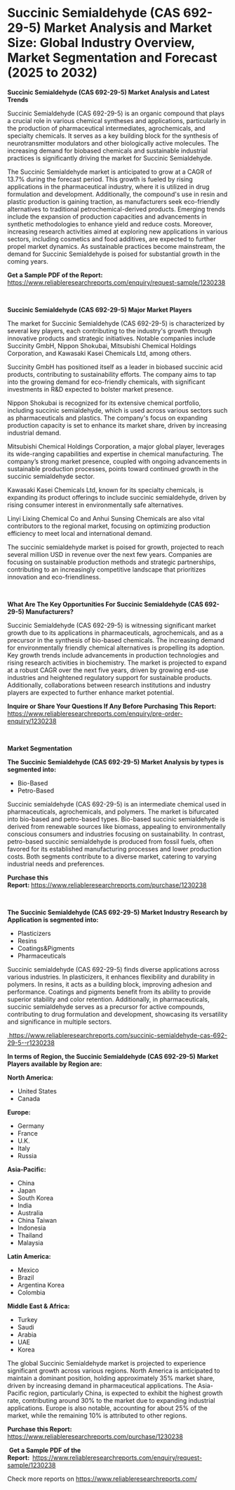 <p><h1>Succinic Semialdehyde (CAS 692-29-5) Market Analysis and Market Size: Global Industry Overview, Market Segmentation and Forecast (2025 to 2032)</h1></p><p><strong>Succinic Semialdehyde (CAS 692-29-5) Market Analysis and Latest Trends</strong></p>
<p><p>Succinic Semialdehyde (CAS 692-29-5) is an organic compound that plays a crucial role in various chemical syntheses and applications, particularly in the production of pharmaceutical intermediates, agrochemicals, and specialty chemicals. It serves as a key building block for the synthesis of neurotransmitter modulators and other biologically active molecules. The increasing demand for biobased chemicals and sustainable industrial practices is significantly driving the market for Succinic Semialdehyde.</p><p>The Succinic Semialdehyde market is anticipated to grow at a CAGR of 13.7% during the forecast period. This growth is fueled by rising applications in the pharmaceutical industry, where it is utilized in drug formulation and development. Additionally, the compound's use in resin and plastic production is gaining traction, as manufacturers seek eco-friendly alternatives to traditional petrochemical-derived products. Emerging trends include the expansion of production capacities and advancements in synthetic methodologies to enhance yield and reduce costs. Moreover, increasing research activities aimed at exploring new applications in various sectors, including cosmetics and food additives, are expected to further propel market dynamics. As sustainable practices become mainstream, the demand for Succinic Semialdehyde is poised for substantial growth in the coming years.</p></p>
<p><strong>Get a Sample PDF of the Report:&nbsp;</strong> <a href="https://www.reliableresearchreports.com/enquiry/request-sample/1230238?utm_campaign=2187&utm_medium=2&utm_source=Github&utm_content=ia&utm_term=03022025&utm_id=succinic-semialdehyde-cas-692-29-5">https://www.reliableresearchreports.com/enquiry/request-sample/1230238</a></p>
<p>&nbsp;</p>
<p><strong>Succinic Semialdehyde (CAS 692-29-5) Major Market Players</strong></p>
<p><p>The market for Succinic Semialdehyde (CAS 692-29-5) is characterized by several key players, each contributing to the industry's growth through innovative products and strategic initiatives. Notable companies include Succinity GmbH, Nippon Shokubai, Mitsubishi Chemical Holdings Corporation, and Kawasaki Kasei Chemicals Ltd, among others.</p><p>Succinity GmbH has positioned itself as a leader in biobased succinic acid products, contributing to sustainability efforts. The company aims to tap into the growing demand for eco-friendly chemicals, with significant investments in R&D expected to bolster market presence.</p><p>Nippon Shokubai is recognized for its extensive chemical portfolio, including succinic semialdehyde, which is used across various sectors such as pharmaceuticals and plastics. The company's focus on expanding production capacity is set to enhance its market share, driven by increasing industrial demand.</p><p>Mitsubishi Chemical Holdings Corporation, a major global player, leverages its wide-ranging capabilities and expertise in chemical manufacturing. The company’s strong market presence, coupled with ongoing advancements in sustainable production processes, points toward continued growth in the succinic semialdehyde sector.</p><p>Kawasaki Kasei Chemicals Ltd, known for its specialty chemicals, is expanding its product offerings to include succinic semialdehyde, driven by rising consumer interest in environmentally safe alternatives.</p><p>Linyi Lixing Chemical Co and Anhui Sunsing Chemicals are also vital contributors to the regional market, focusing on optimizing production efficiency to meet local and international demand.</p><p>The succinic semialdehyde market is poised for growth, projected to reach several million USD in revenue over the next few years. Companies are focusing on sustainable production methods and strategic partnerships, contributing to an increasingly competitive landscape that prioritizes innovation and eco-friendliness.</p></p>
<p>&nbsp;</p>
<p><strong>What Are The Key Opportunities For Succinic Semialdehyde (CAS 692-29-5) Manufacturers?</strong></p>
<p><p>Succinic Semialdehyde (CAS 692-29-5) is witnessing significant market growth due to its applications in pharmaceuticals, agrochemicals, and as a precursor in the synthesis of bio-based chemicals. The increasing demand for environmentally friendly chemical alternatives is propelling its adoption. Key growth trends include advancements in production technologies and rising research activities in biochemistry. The market is projected to expand at a robust CAGR over the next five years, driven by growing end-use industries and heightened regulatory support for sustainable products. Additionally, collaborations between research institutions and industry players are expected to further enhance market potential.</p></p>
<p><strong>Inquire or Share Your Questions If Any Before Purchasing This Report:</strong> <a href="https://www.reliableresearchreports.com/enquiry/pre-order-enquiry/1230238?utm_campaign=2187&utm_medium=2&utm_source=Github&utm_content=ia&utm_term=03022025&utm_id=succinic-semialdehyde-cas-692-29-5">https://www.reliableresearchreports.com/enquiry/pre-order-enquiry/1230238</a></p>
<p>&nbsp;</p>
<p><strong>Market Segmentation</strong></p>
<p><strong>The Succinic Semialdehyde (CAS 692-29-5) Market Analysis by types is segmented into:</strong></p>
<p><ul><li>Bio-Based</li><li>Petro-Based</li></ul></p>
<p><p>Succinic semialdehyde (CAS 692-29-5) is an intermediate chemical used in pharmaceuticals, agrochemicals, and polymers. The market is bifurcated into bio-based and petro-based types. Bio-based succinic semialdehyde is derived from renewable sources like biomass, appealing to environmentally conscious consumers and industries focusing on sustainability. In contrast, petro-based succinic semialdehyde is produced from fossil fuels, often favored for its established manufacturing processes and lower production costs. Both segments contribute to a diverse market, catering to varying industrial needs and preferences.</p></p>
<p><strong>Purchase this Report:&nbsp;</strong><a href="https://www.reliableresearchreports.com/purchase/1230238?utm_campaign=2187&utm_medium=2&utm_source=Github&utm_content=ia&utm_term=03022025&utm_id=succinic-semialdehyde-cas-692-29-5">https://www.reliableresearchreports.com/purchase/1230238</a></p>
<p>&nbsp;</p>
<p><strong>The Succinic Semialdehyde (CAS 692-29-5) Market Industry Research by Application is segmented into:</strong></p>
<p><ul><li>Plasticizers</li><li>Resins</li><li>Coatings&Pigments</li><li>Pharmaceuticals</li></ul></p>
<p><p>Succinic semialdehyde (CAS 692-29-5) finds diverse applications across various industries. In plasticizers, it enhances flexibility and durability in polymers. In resins, it acts as a building block, improving adhesion and performance. Coatings and pigments benefit from its ability to provide superior stability and color retention. Additionally, in pharmaceuticals, succinic semialdehyde serves as a precursor for active compounds, contributing to drug formulation and development, showcasing its versatility and significance in multiple sectors.</p></p>
<p><a href="https://www.reliableresearchreports.com/succinic-semialdehyde-cas-692-29-5--r1230238?utm_campaign=2187&utm_medium=2&utm_source=Github&utm_content=ia&utm_term=03022025&utm_id=succinic-semialdehyde-cas-692-29-5">&nbsp;https://www.reliableresearchreports.com/succinic-semialdehyde-cas-692-29-5--r1230238</a></p>
<p><strong>In terms of Region, the Succinic Semialdehyde (CAS 692-29-5) Market Players available by Region are:</strong></p>
<p>
    <p> <strong> North America: </strong>
        <ul>
            <li>United States</li>
            <li>Canada</li>
        </ul>
        </p> 
    <p> <strong> Europe: </strong>
        <ul>
            <li>Germany</li>
            <li>France</li>
            <li>U.K.</li>
            <li>Italy</li>
            <li>Russia</li>
        </ul>
        </p> 
    <p> <strong> Asia-Pacific: </strong>
        <ul>
            <li>China</li>
            <li>Japan</li>
            <li>South Korea</li>
            <li>India</li>
            <li>Australia</li>
            <li>China Taiwan</li>
            <li>Indonesia</li>
            <li>Thailand</li>
            <li>Malaysia</li>
        </ul>
        </p> 
    <p> <strong> Latin America: </strong>
        <ul>
            <li>Mexico</li>
            <li>Brazil</li>
            <li>Argentina Korea</li>
            <li>Colombia</li>
        </ul>
        </p> 
    <p> <strong> Middle East & Africa: </strong>
        <ul>
            <li>Turkey</li>
            <li>Saudi</li>
            <li>Arabia</li>
            <li>UAE</li>
            <li>Korea</li>
        </ul>
    </p>
    </p>
<p><p>The global Succinic Semialdehyde market is projected to experience significant growth across various regions. North America is anticipated to maintain a dominant position, holding approximately 35% market share, driven by increasing demand in pharmaceutical applications. The Asia-Pacific region, particularly China, is expected to exhibit the highest growth rate, contributing around 30% to the market due to expanding industrial applications. Europe is also notable, accounting for about 25% of the market, while the remaining 10% is attributed to other regions.</p></p>
<p><strong>Purchase this Report: </strong><a href="https://www.reliableresearchreports.com/purchase/1230238?utm_campaign=2187&utm_medium=2&utm_source=Github&utm_content=ia&utm_term=03022025&utm_id=succinic-semialdehyde-cas-692-29-5">https://www.reliableresearchreports.com/purchase/1230238</a></p>
<p>&nbsp;<strong>Get a Sample PDF of the Report:&nbsp;&nbsp;</strong><a href="https://www.reliableresearchreports.com/enquiry/request-sample/1230238?utm_campaign=2187&utm_medium=2&utm_source=Github&utm_content=ia&utm_term=03022025&utm_id=succinic-semialdehyde-cas-692-29-5">https://www.reliableresearchreports.com/enquiry/request-sample/1230238</a></p>
<p><strong></strong></p>
<p>Check more reports on <a href="https://www.reliableresearchreports.com/?utm_campaign=2187&utm_medium=2&utm_source=Github&utm_content=ia&utm_term=03022025&utm_id=succinic-semialdehyde-cas-692-29-5">https://www.reliableresearchreports.com/</a></p>
